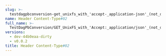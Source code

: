 ```yaml
---
slug: >-
  testdagpbconversion-get_unixfs_with_'accept-_application-json'_(not_dag-json)_is_no-op_(no_conversion)-header_content-type#02
name: Header Content-Type#02
full_name: >-
  TestDagPbConversion/GET_UnixFS_with_'Accept:_application/json'_(not_dag-json)_is_no-op_(no_conversion)/Header_Content-Type#02
versions:
  - dev-44b0eaa-dirty
  - v0.0.2
title: Header Content-Type#02
---
```


